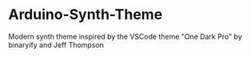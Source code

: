 # Arduino-Synth-Theme
 Modern synth theme  inspired by the VSCode theme "One Dark Pro" by binaryify and Jeff Thompson
